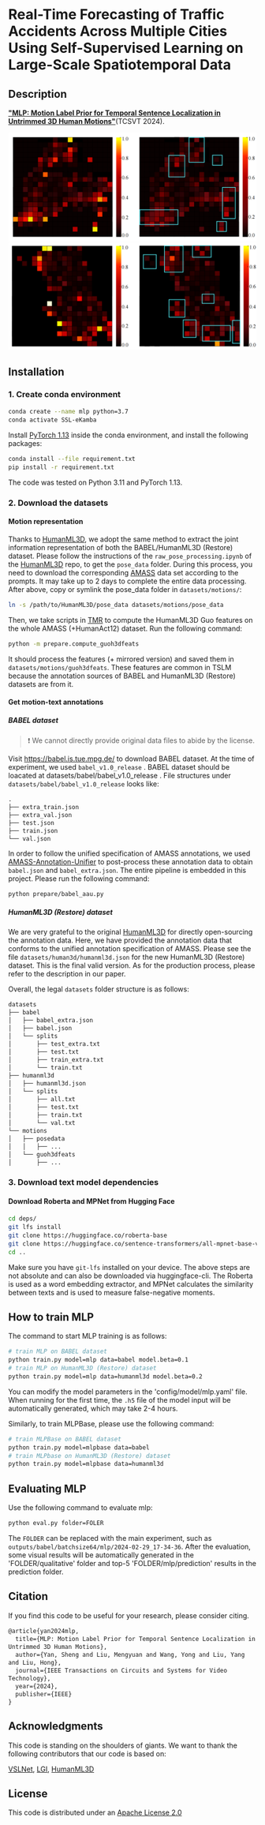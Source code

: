 # Real-Time Forecasting of Traffic Accidents Across Multiple Cities Using Self-Supervised Learning on Large-Scale Spatiotemporal Data

## Description
[**"MLP: Motion Label Prior for Temporal Sentence Localization in Untrimmed 3D Human Motions"**](https://arxiv.org/abs/2404.13657)(TCSVT 2024).

![case_1](myplot/img_2.png) ![case_2](myplot/img_3.png)

## Installation

<!-- <details><summary>Click to expand</summary> -->

### 1. Create conda environment

<!-- <details><summary>Instructions</summary> -->

```bash
conda create --name mlp python=3.7
conda activate SSL-eKamba
```

Install [PyTorch 1.13](https://pytorch.org/) inside the conda environment, and install the following packages:

```bash
conda install --file requirement.txt
pip install -r requirement.txt
```
The code was tested on Python 3.11 and PyTorch 1.13.

</details>

### 2. Download the datasets

<!-- <details><summary>Instructions</summary> -->

#### Motion representation

Thanks to [HumanML3D](https://github.com/EricGuo5513/HumanML3D), we adopt the same method to extract the joint information representation of both the BABEL/HumanML3D (Restore) dataset. Please follow the instructions of the ``raw_pose_processing.ipynb`` of the [HumanML3D](https://github.com/EricGuo5513/HumanML3D) repo, to get the ``pose_data`` folder. During this process, you need to download the corresponding [AMASS](https://amass.is.tue.mpg.de/) data set according to the prompts. It may take up to 2 days to complete the entire data processing.
After above, copy or symlink the pose_data folder in ``datasets/motions/``:
```bash
ln -s /path/to/HumanML3D/pose_data datasets/motions/pose_data
```

Then, we take scripts in [TMR](https://github.com/Mathux/TMR) to compute the HumanML3D Guo features on the whole AMASS (+HumanAct12) dataset. Run the following command:

```bash
python -m prepare.compute_guoh3dfeats
```

It should process the features (+ mirrored version) and saved them in ``datasets/motions/guoh3dfeats``. These features are common in TSLM because the annotation sources of BABEL and HumanML3D (Restore) datasets are from it.

#### Get motion-text annotations

##### BABEL dataset
> :exclamation: We cannot directly provide original data files to abide by the license.


Visit https://babel.is.tue.mpg.de/ to download BABEL dataset. At the time of experiment, we used ``babel_v1.0_release`` . BABEL dataset should be loacated at datasets/babel/babel_v1.0_release . File structures under ``datasets/babel/babel_v1.0_release`` looks like:
```
.
├── extra_train.json
├── extra_val.json
├── test.json
├── train.json
└── val.json
```

In order to follow the unified specification of AMASS annotations, we used [AMASS-Annotation-Unifier](https://github.com/Mathux/AMASS-Annotation-Unifier) to post-process these annotation data to obtain ``babel.json`` and ``babel_extra.json``. The entire pipeline is embedded in this project. Please run the following command:
```bash
python prepare/babel_aau.py
```

##### HumanML3D (Restore) dataset

We are very grateful to the original [HumanML3D](https://github.com/EricGuo5513/HumanML3D) for directly open-sourcing the annotation data. Here, we have provided the annotation data that conforms to the unified annotation specification of AMASS. Please see the file ``datasets/human3d/humanml3d.json`` for the new HumanML3D (Restore) dataset. This is the final valid version. As for the production process, please refer to the description in our paper.

Overall, the legal ``datasets`` folder structure is as follows:

```
datasets
├── babel
│   ├── babel_extra.json
│   ├── babel.json
│   └── splits
│       ├── test_extra.txt
│       ├── test.txt
│       ├── train_extra.txt
│       └── train.txt
├── humanml3d
│   ├── humanml3d.json
│   └── splits
│       ├── all.txt
│       ├── test.txt
│       ├── train.txt
│       └── val.txt
└── motions
│   ├── posedata
│   │   ├── ...
│   └── guoh3dfeats
│       ├── ...
```

<!-- </details> -->

### 3. Download text model dependencies

<!-- <details><summary>Instructions</summary> -->

#### Download Roberta and MPNet from __Hugging Face__
```bash
cd deps/
git lfs install
git clone https://huggingface.co/roberta-base
git clone https://huggingface.co/sentence-transformers/all-mpnet-base-v2
cd ..
```


Make sure you have ``git-lfs`` installed on your device. The above steps are not absolute and can also be downloaded via huggingface-cli. The Roberta is used as a word embedding extractor, and MPNet calculates the similarity between texts and is used to measure false-negative moments.

<!-- </details> -->
<!-- </details> -->

## How to train MLP

<!-- <details><summary>Click to expand</summary> -->

The command to start MLP training is as follows:
```bash
# train MLP on BABEL dataset
python train.py model=mlp data=babel model.beta=0.1
# train MLP on HumanML3D (Restore) dataset
python train.py model=mlp data=humanml3d model.beta=0.2
```
You can modify the model parameters in the 'config/model/mlp.yaml' file. When running for the first time, the ``.h5`` file of the model input will be automatically generated, which may take 2-4 hours.

Similarly, to train MLPBase, please use the following command:

```bash
# train MLPBase on BABEL dataset
python train.py model=mlpbase data=babel
# train MLPbase on HumanML3D (Restore) dataset
python train.py model=mlpbase data=humanml3d
```

<!-- </details> -->

## Evaluating MLP

<!-- <details><summary>Click to expand</summary> -->

Use the following command to evaluate mlp:
```bash
python eval.py folder=FOLER
```

The ```FOLDER``` can be replaced with the main experiment, such as ```outputs/babel/batchsize64/mlp/2024-02-29_17-34-36```. After the evaluation, some visual results will be automatically generated in the 'FOLDER/qualitative' folder and top-5 'FOLDER/mlp/prediction' results in the prediction folder.

<!-- </details> -->


## Citation
If you find this code to be useful for your research, please consider citing.
```
@article{yan2024mlp,
  title={MLP: Motion Label Prior for Temporal Sentence Localization in Untrimmed 3D Human Motions},
  author={Yan, Sheng and Liu, Mengyuan and Wang, Yong and Liu, Yang and Liu, Hong},
  journal={IEEE Transactions on Circuits and Systems for Video Technology},
  year={2024},
  publisher={IEEE}
}
```

## Acknowledgments

This code is standing on the shoulders of giants. We want to thank the following contributors that our code is based on:

[VSLNet](https://github.com/26hzhang/VSLNet), [LGI](https://github.com/JonghwanMun/LGI4temporalgrounding), [HumanML3D](https://github.com/EricGuo5513/HumanML3D)

## License

This code is distributed under an [Apache License 2.0](http://www.apache.org/licenses/LICENSE-2.0)

